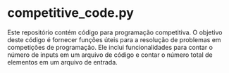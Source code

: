 # competitive_code.py
Este repositório contém código para programação competitiva. O objetivo deste código é fornecer funções úteis para a resolução de problemas em competições de programação. Ele inclui funcionalidades para contar o número de inputs em um arquivo de código e contar o número total de elementos em um arquivo de entrada.
